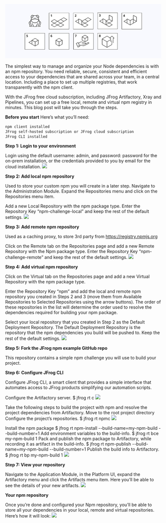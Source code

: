 ![](image/screenshot1.png)

The simplest way to manage and organize your Node dependencies is with an npm repository. You need reliable, secure, consistent and efficient access to your dependencies that are shared across your team, in a central location. Including a place to set up multiple registries, that work transparently with the npm client.

With the JFrog free cloud subscription, including JFrog Artifactory, Xray and Pipelines, you can set up a free local, remote and virtual npm registry in minutes. This blog post will take you through the steps.

**Before you start**
Here’s what you’ll need:

    npm client installed
    JFrog self-hosted subscription or JFrog cloud subscription
    JFrog CLI installed
**Step 1: Login to your environment**

Login using the default username: admin, and password: password for the on-prem installation, or the credentials provided to you by email for the cloud installation.
![](media/...)

**Step 2: Add local npm repository**

Used to store your custom npm you will create in a later step. Navigate to the Administration Module. Expand the Repositories menu and click on the Repositories menu item.

Add a new Local Repository with the npm package type. Enter the Repository Key “npm-challenge-local” and keep the rest of the default settings.
![](media/...)

**Step 3: Add remote npm repository**

Used as a caching proxy, to store 3rd party from https://registry.npmjs.org

Click on the Remote tab on the Repositories page and add a new Remote Repository with the Npm package type. Enter the Repository Key “npm-challenge-remote” and keep the rest of the default settings.
![](media/...)

**Step 4: Add virtual npm repository**

Click on the Virtual tab on the Repositories page and add a new Virtual Repository with the npm package type.

Enter the Repository Key “npm” and add the local and remote npm repository you created in Steps 2 and 3 (move them from Available Repositories to Selected Repositories using the arrow buttons). The order of these repositories in the list will determine the order used to resolve the dependencies required for building your npm package.

Select your local repository that you created in Step 2 as the Default Deployment Repository. The Default Deployment Repository is the repository that the npm dependencies you build will be pushed to. Keep the rest of the default settings.
![](media/...)

**Step 5: Fork the JFrog npm example GitHub repo**

This repository contains a simple npm challenge you will use to build your project.

**Step 6: Configure JFrog CLI**

Configure JFrog CLI, a smart client that provides a simple interface that automates access to JFrog products simplifying our automation scripts.

Configure the Artifactory server.
$ jfrog rt c
![](media/...)

Take the following steps to build the project with npm and resolve the project dependencies from Artifactory.
Move to the root project directory
Configure the project’s repositories.
$ jfrog rt npmc
![](media/...)

Install the npm package
$ jfrog rt npm-install --build-name=my-npm-build --build-number=1
Add environment variables to the build-info.
$ jfrog rt bce my-npm-build 1
Pack and publish the npm package to Artifactory, while recording it as artifact in the build-info.
$ jfrog rt npm-publish --build-name=my-npm-build --build-number=1
Publish the build info to Artifactory.
$ jfrog rt bp my-npm-build 1
![](media/...)

**Step 7: View your repository**

Navigate to the Application Module, in the Platform UI, expand the Artifactory menu and click the Artifacts menu item. Here you’ll be able to see the details of your new artifacts.
![](media/...)

**Your npm repository**

Once you’re done and configured your Npm repository, you’ll be able to store all your dependencies in your local, remote and virtual repositories. Here’s how it will look:
![](media/...)
